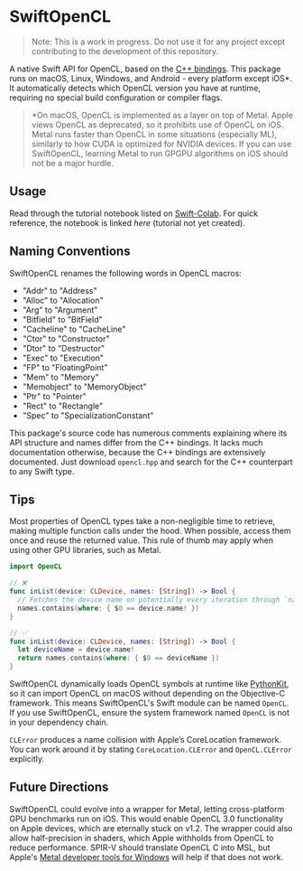 # SwiftOpenCL

> Note: This is a work in progress. Do not use it for any project except contributing to the development of this repository.

A native Swift API for OpenCL, based on the [C++ bindings](https://github.com/KhronosGroup/OpenCL-CLHPP). This package runs on macOS, Linux, Windows, and Android - every platform except iOS\*. It automatically detects which OpenCL version you have at runtime, requiring no special build configuration or compiler flags.

> \*On macOS, OpenCL is implemented as a layer on top of Metal. Apple views OpenCL as deprecated, so it prohibits use of OpenCL on iOS. Metal runs faster than OpenCL in some situations (especially ML), similarly to how CUDA is optimized for NVIDIA devices. If you can use SwiftOpenCL, learning Metal to run GPGPU algorithms on iOS should not be a major hurdle.

## Usage

Read through the tutorial notebook listed on [Swift-Colab](https://github.com/philipturner/swift-colab/blob/main/README.md#swift-tutorials). For quick reference, the notebook is linked _here_ (tutorial not yet created).

## Naming Conventions

SwiftOpenCL renames the following words in OpenCL macros:
- "Addr" to "Address"
- "Alloc" to "Allocation"
- "Arg" to "Argument"
- "Bitfield" to "BitField"
- "Cacheline" to "CacheLine"
- "Ctor" to "Constructor"
- "Dtor" to "Destructor"
- "Exec" to "Execution"
- "FP" to "FloatingPoint"
- "Mem" to "Memory"
- "Memobject" to "MemoryObject"
- "Ptr" to "Pointer"
- "Rect" to "Rectangle"
- "Spec" to "SpecializationConstant"

This package's source code has numerous comments explaining where its API structure and names differ from the C++ bindings. It lacks much documentation otherwise, because the C++ bindings are extensively documented. Just download `opencl.hpp` and search for the C++ counterpart to any Swift type.

## Tips

Most properties of OpenCL types take a non-negligible time to retrieve, making multiple function calls under the hood. When possible, access them once and reuse the returned value. This rule of thumb may apply when using other GPU libraries, such as Metal.

```swift
import OpenCL

// ❌
func inList(device: CLDevice, names: [String]) -> Bool {
  // Fetches the device name on potentially every iteration through `names`.
  names.contains(where: { $0 == device.name! })
}

// ✅
func inList(device: CLDevice, names: [String]) -> Bool {
  let deviceName = device.name!
  return names.contains(where: { $0 == deviceName })
}
```

SwiftOpenCL dynamically loads OpenCL symbols at runtime like [PythonKit](https://github.com/pvieito/PythonKit), so it can import OpenCL on macOS without depending on the Objective-C framework. This means SwiftOpenCL's Swift module can be named `OpenCL`. If you use SwiftOpenCL, ensure the system framework named `OpenCL` is not in your dependency chain.

`CLError` produces a name collision with Apple’s CoreLocation framework. You can work around it by stating `CoreLocation.CLError` and `OpenCL.CLError` explicitly.

## Future Directions

SwiftOpenCL could evolve into a wrapper for Metal, letting cross-platform GPU benchmarks run on iOS. This would enable OpenCL 3.0 functionality on Apple devices, which are eternally stuck on v1.2. The wrapper could also allow half-precision in shaders, which Apple withholds from OpenCL to reduce performance. SPIR-V should translate OpenCL C into MSL, but Apple's [Metal developer tools for Windows](developer.apple.com/metal) will help if that does not work.
